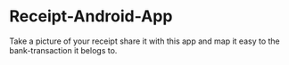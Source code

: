 # Receipt-Android-App
Take a picture of your receipt share it with this app and map it easy to the bank-transaction it belogs to.
 
